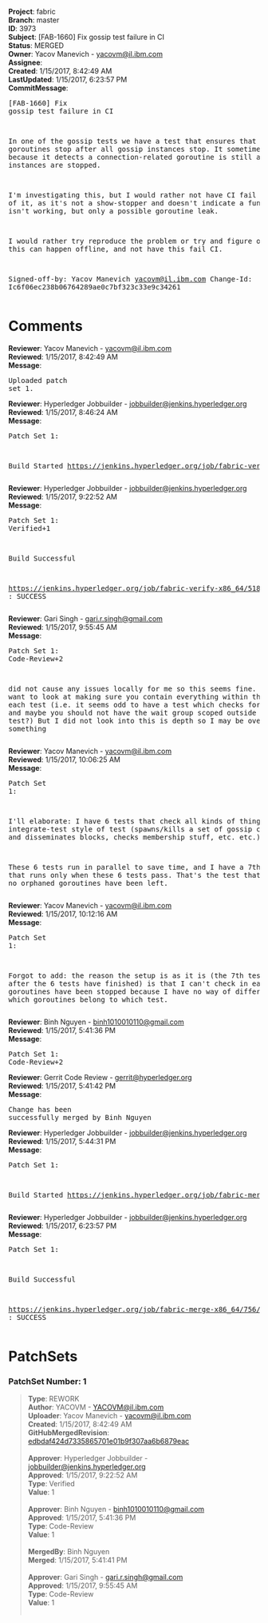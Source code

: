 <strong>Project</strong>: fabric<br><strong>Branch</strong>: master<br><strong>ID</strong>: 3973<br><strong>Subject</strong>: [FAB-1660] Fix gossip test failure in CI<br><strong>Status</strong>: MERGED<br><strong>Owner</strong>: Yacov Manevich - yacovm@il.ibm.com<br><strong>Assignee</strong>:<br><strong>Created</strong>: 1/15/2017, 8:42:49 AM<br><strong>LastUpdated</strong>: 1/15/2017, 6:23:57 PM<br><strong>CommitMessage</strong>:<br><pre>[FAB-1660] Fix gossip test failure in CI

In one of the gossip tests we have a test that ensures that all goroutines
 stop after all gossip instances stop.
It sometimes fails because it detects a connection-related goroutine is still
 alive after instances are stopped.

I'm investigating this, but I would rather not have CI fail because of it,
as it's not a show-stopper and doesn't indicate a functionality isn't working,
but only a possible goroutine leak.

I would rather try reproduce the problem or try and figure
out how this can happen offline, and not have this fail CI.

Signed-off-by: Yacov Manevich <yacovm@il.ibm.com>
Change-Id: Ic6f06ec238b06764289ae0c7bf323c33e9c34261
</pre><h1>Comments</h1><strong>Reviewer</strong>: Yacov Manevich - yacovm@il.ibm.com<br><strong>Reviewed</strong>: 1/15/2017, 8:42:49 AM<br><strong>Message</strong>: <pre>Uploaded patch set 1.</pre><strong>Reviewer</strong>: Hyperledger Jobbuilder - jobbuilder@jenkins.hyperledger.org<br><strong>Reviewed</strong>: 1/15/2017, 8:46:24 AM<br><strong>Message</strong>: <pre>Patch Set 1:

Build Started https://jenkins.hyperledger.org/job/fabric-verify-x86_64/5188/</pre><strong>Reviewer</strong>: Hyperledger Jobbuilder - jobbuilder@jenkins.hyperledger.org<br><strong>Reviewed</strong>: 1/15/2017, 9:22:52 AM<br><strong>Message</strong>: <pre>Patch Set 1: Verified+1

Build Successful 

https://jenkins.hyperledger.org/job/fabric-verify-x86_64/5188/ : SUCCESS</pre><strong>Reviewer</strong>: Gari Singh - gari.r.singh@gmail.com<br><strong>Reviewed</strong>: 1/15/2017, 9:55:45 AM<br><strong>Message</strong>: <pre>Patch Set 1: Code-Review+2

did not cause any issues locally for me so this seems fine.  you might want to look at making sure you contain everything within the scope of each test (i.e. it seems odd to have a test which checks for goroutines and maybe you should not have the wait group scoped outside of each test?)   But I did not look into this is depth so I may be overlooking something</pre><strong>Reviewer</strong>: Yacov Manevich - yacovm@il.ibm.com<br><strong>Reviewed</strong>: 1/15/2017, 10:06:25 AM<br><strong>Message</strong>: <pre>Patch Set 1:

I'll elaborate: I have 6 tests that check all kinds of things in an integrate-test style of test (spawns/kills a set of gossip components and disseminates blocks, checks membership stuff, etc. etc.).

These 6 tests run in parallel to save time, and I have a 7th test that runs only when these 6 tests pass. 
That's the test that checks that no orphaned goroutines have been left.</pre><strong>Reviewer</strong>: Yacov Manevich - yacovm@il.ibm.com<br><strong>Reviewed</strong>: 1/15/2017, 10:12:16 AM<br><strong>Message</strong>: <pre>Patch Set 1:

Forgot to add: the reason the setup is as it is (the 7th test running after the 6 tests have finished) is that I can't check in each test that goroutines have been stopped because I have no way of differentiating which goroutines belong to which test.</pre><strong>Reviewer</strong>: Binh Nguyen - binh1010010110@gmail.com<br><strong>Reviewed</strong>: 1/15/2017, 5:41:36 PM<br><strong>Message</strong>: <pre>Patch Set 1: Code-Review+2</pre><strong>Reviewer</strong>: Gerrit Code Review - gerrit@hyperledger.org<br><strong>Reviewed</strong>: 1/15/2017, 5:41:42 PM<br><strong>Message</strong>: <pre>Change has been successfully merged by Binh Nguyen</pre><strong>Reviewer</strong>: Hyperledger Jobbuilder - jobbuilder@jenkins.hyperledger.org<br><strong>Reviewed</strong>: 1/15/2017, 5:44:31 PM<br><strong>Message</strong>: <pre>Patch Set 1:

Build Started https://jenkins.hyperledger.org/job/fabric-merge-x86_64/756/</pre><strong>Reviewer</strong>: Hyperledger Jobbuilder - jobbuilder@jenkins.hyperledger.org<br><strong>Reviewed</strong>: 1/15/2017, 6:23:57 PM<br><strong>Message</strong>: <pre>Patch Set 1:

Build Successful 

https://jenkins.hyperledger.org/job/fabric-merge-x86_64/756/ : SUCCESS</pre><h1>PatchSets</h1><h3>PatchSet Number: 1</h3><blockquote><strong>Type</strong>: REWORK<br><strong>Author</strong>: YACOVM - YACOVM@il.ibm.com<br><strong>Uploader</strong>: Yacov Manevich - yacovm@il.ibm.com<br><strong>Created</strong>: 1/15/2017, 8:42:49 AM<br><strong>GitHubMergedRevision</strong>: [edbdaf424d7335865701e01b9f307aa6b6879eac](https://github.com/hyperledger-gerrit-archive/fabric/commit/edbdaf424d7335865701e01b9f307aa6b6879eac)<br><br><strong>Approver</strong>: Hyperledger Jobbuilder - jobbuilder@jenkins.hyperledger.org<br><strong>Approved</strong>: 1/15/2017, 9:22:52 AM<br><strong>Type</strong>: Verified<br><strong>Value</strong>: 1<br><br><strong>Approver</strong>: Binh Nguyen - binh1010010110@gmail.com<br><strong>Approved</strong>: 1/15/2017, 5:41:36 PM<br><strong>Type</strong>: Code-Review<br><strong>Value</strong>: 1<br><br><strong>MergedBy</strong>: Binh Nguyen<br><strong>Merged</strong>: 1/15/2017, 5:41:41 PM<br><br><strong>Approver</strong>: Gari Singh - gari.r.singh@gmail.com<br><strong>Approved</strong>: 1/15/2017, 9:55:45 AM<br><strong>Type</strong>: Code-Review<br><strong>Value</strong>: 1<br><br></blockquote>